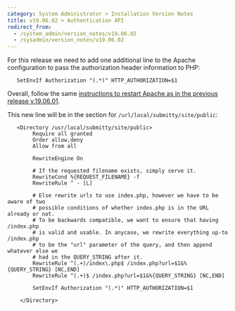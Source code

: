```yaml
---
category: System Administrator > Installation Version Notes
title: v19.06.02 > Authentication API
redirect_from:
  - /system_admin/version_notes/v19.06.02
  - /sysadmin/version_notes/v19.06.02
---
```


For this release we need to add one additional line to the Apache
configuration to pass the authorization header information to PHP:

```
   SetEnvIf Authorization "(.*)" HTTP_AUTHORIZATION=$1 
```

Overall, follow the same
[instructions to restart Apache as in the previous release v.19.06.01](v.19.06.01).


This new line will be in the section for `/url/local/submitty/site/public`:

```
   <Directory /usr/local/submitty/site/public>
        Require all granted
        Order allow,deny
        Allow from all

        RewriteEngine On

        # If the requested filename exists, simply serve it.                                             
        RewriteCond %{REQUEST_FILENAME} -f
        RewriteRule ^ - [L]

        # Else rewrite urls to use index.php, however we have to be aware of two                         
        # possible conditions of whether index.php is in the URL already or not.                         
        # To be backwards compatible, we want to ensure that having /index.php                           
        # is valid and usable. In anycase, we rewrite everything up-to /index.php                        
        # to be the "url" parameter of the query, and then append whatever else we                       
        # had in the QUERY_STRING after it.                                                              
        RewriteRule ^(.+)/index\.php$ /index.php?url=$1&%{QUERY_STRING} [NC,END]
        RewriteRule ^(.+)$ /index.php?url=$1&%{QUERY_STRING} [NC,END]

        SetEnvIf Authorization "(.*)" HTTP_AUTHORIZATION=$1 

    </Directory>
```



